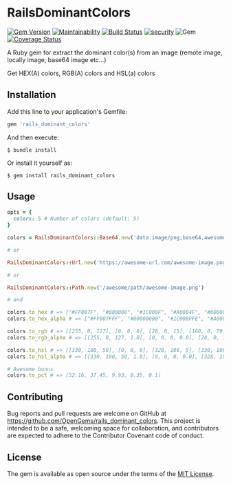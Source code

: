 # RailsDominantColors

[![Gem Version](https://badge.fury.io/rb/rails_dominant_colors.svg)](https://badge.fury.io/rb/rails_dominant_colors)
[![Maintainability](https://api.codeclimate.com/v1/badges/83326d81b9112b45768f/maintainability)](https://codeclimate.com/github/OpenGems/rails_dominant_colors/maintainability)
[![Build Status](https://travis-ci.org/OpenGems/rails_dominant_colors.svg?branch=master)](https://travis-ci.org/OpenGems/rails_dominant_colors)
[![security](https://hakiri.io/github/OpenGems/rails_dominant_colors/master.svg)](https://hakiri.io/github/OpenGems/rails_dominant_colors/master)
![Gem](https://img.shields.io/gem/dt/rails_dominant_colors)
[![Coverage Status](https://coveralls.io/repos/github/OpenGems/rails_dominant_colors/badge.svg?branch=master)](https://coveralls.io/github/OpenGems/rails_dominant_colors?branch=master)

A Ruby gem for extract the dominant color(s) from an image (remote image, locally image, base64 image etc...)

Get HEX(A) colors, RGB(A) colors and HSL(a) colors

## Installation

Add this line to your application's Gemfile:

```ruby
gem 'rails_dominant_colors'
```

And then execute:

    $ bundle install

Or install it yourself as:

    $ gem install rails_dominant_colors

## Usage

```ruby
opts = {
  colors: 5 # Number of colors (default: 5)
}

colors = RailsDominantColors::Base64.new('data:image/png;base64,awesome-image', opts)

# or

RailsDominantColors::Url.new('https://awesome-url.com/awesome-image.png')

# or

RailsDominantColors::Path.new('/awesome/path/awesome-image.png')

# and

colors.to_hex # => ["#FF007F", "#000000", "#1C000F", "#A0004F", "#000000"]
colors.to_hex_alpha # => ["#FF007FFF", "#00000000", "#1C000FFE", "#A0004FFF", "#0000005F"]

colors.to_rgb # => [[255, 0, 127], [0, 0, 0], [28, 0, 15], [160, 0, 79], [0, 0, 0]]
colors.to_rgb_alpha # => [[255, 0, 127, 1.0], [0, 0, 0, 0.0], [28, 0, 15, 1.0], [160, 0, 79, 1.0], [0, 0, 0, 0.37]]

colors.to_hsl # => [[330, 100, 50], [0, 0, 0], [328, 100, 5], [330, 100, 31], [0, 0, 0]]
colors.to_hsl_alpha # => [[330, 100, 50, 1.0], [0, 0, 0, 0.0], [328, 100, 5, 1.0], [330, 100, 31, 1.0], [0, 0, 0, 0.37]]

# Awesome bonus
colors.to_pct # => [52.16, 37.45, 9.93, 0.35, 0.1]

```


## Contributing

Bug reports and pull requests are welcome on GitHub at https://github.com/OpenGems/rails_dominant_colors. This project is intended to be a safe, welcoming space for collaboration, and contributors are expected to adhere to the Contributor Covenant code of conduct.

## License

The gem is available as open source under the terms of the [MIT License](https://opensource.org/licenses/MIT).
